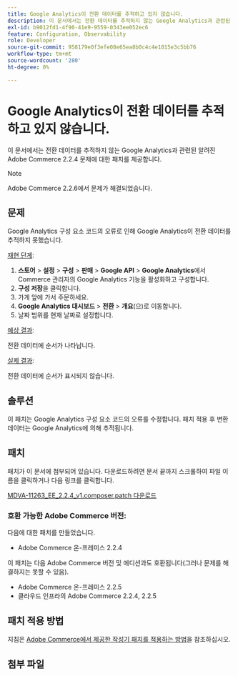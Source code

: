 ```yaml
---
title: Google Analytics이 전환 데이터를 추적하고 있지 않습니다.
description: 이 문서에서는 전환 데이터를 추적하지 않는 Google Analytics과 관련된 알려진 Adobe Commerce 2.2.4 문제에 대한 패치를 제공합니다.
exl-id: b9012fd1-4f90-41e9-9559-0343ee052ec6
feature: Configuration, Observability
role: Developer
source-git-commit: 958179e0f3efe08e65ea8b0c4c4e1015e3c5bb76
workflow-type: tm+mt
source-wordcount: '280'
ht-degree: 0%

---
```


# Google Analytics이 전환 데이터를 추적하고 있지 않습니다.

이 문서에서는 전환 데이터를 추적하지 않는 Google Analytics과 관련된 알려진 Adobe Commerce 2.2.4 문제에 대한 패치를 제공합니다.

>[!NOTE]
>
>Adobe Commerce 2.2.6에서 문제가 해결되었습니다.

## 문제

Google Analytics 구성 요소 코드의 오류로 인해 Google Analytics이 전환 데이터를 추적하지 못했습니다.

<u>재현 단계</u>:

1. **스토어** > **설정** > **구성** > **판매** > **Google API** > **Google Analytics**&#x200B;에서 Commerce 관리자의 Google Analytics 기능을 활성화하고 구성합니다.
1. **구성 저장**&#x200B;을 클릭합니다.
1. 가게 앞에 가서 주문하세요.
1. **Google Analytics 대시보드** > **전환** > **개요**(으)로 이동합니다.
1. 날짜 범위를 현재 날짜로 설정합니다.

<u>예상 결과</u>:

전환 데이터에 순서가 나타납니다.

<u>실제 결과</u>:

전환 데이터에 순서가 표시되지 않습니다.

## 솔루션

이 패치는 Google Analytics 구성 요소 코드의 오류를 수정합니다. 패치 적용 후 변환 데이터는 Google Analytics에 의해 추적됩니다.

## 패치

패치가 이 문서에 첨부되어 있습니다. 다운로드하려면 문서 끝까지 스크롤하여 파일 이름을 클릭하거나 다음 링크를 클릭합니다.

[MDVA-11263\_EE\_2.2.4\_v1.composer.patch 다운로드](assets/MDVA-11263_EE_2.2.4_v1.composer.patch.zip)

### 호환 가능한 Adobe Commerce 버전:

다음에 대한 패치를 만들었습니다.

* Adobe Commerce 온-프레미스 2.2.4

이 패치는 다음 Adobe Commerce 버전 및 에디션과도 호환됩니다(그러나 문제를 해결하지는 못할 수 있음).

* Adobe Commerce 온-프레미스 2.2.5
* 클라우드 인프라의 Adobe Commerce 2.2.4, 2.2.5

## 패치 적용 방법

지침은 [Adobe Commerce에서 제공한 작성기 패치를 적용하는 방법](/help/how-to/general/how-to-apply-a-composer-patch-provided-by-magento.md)을 참조하십시오.

## 첨부 파일
